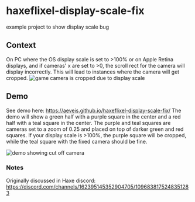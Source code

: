 # haxeflixel-display-scale-fix
example project to show display scale bug

## Context
On PC where the OS display scale is set to >100% or on Apple Retina displays, and if cameras' x are set to >0, the scroll rect for the camera will display incorrectly. This will lead to instances where the camera will get cropped.
![game camera is cropped due to display scale](https://github.com/aeveis/haxeflixel-display-scale-fix/blob/docs/diacombs_example.gif?raw=true)

## Demo
See demo here: https://aeveis.github.io/haxeflixel-display-scale-fix/
The demo will show a green half with a purple square in the center and a red half with a teal square in the center.
The purple and teal squares are cameras set to a zoom of 0.25 and placed on top of darker green and red squares.
If your display scale is >100%, the purple square will be cropped, while the teal square with the fixed camera should be fine.

![demo showing cut off camera](https://github.com/aeveis/haxeflixel-display-scale-fix/blob/docs/demo_example.gif?raw=true)

### Notes
Originally discussed in Haxe discord: https://discord.com/channels/162395145352904705/1096838175248351283
